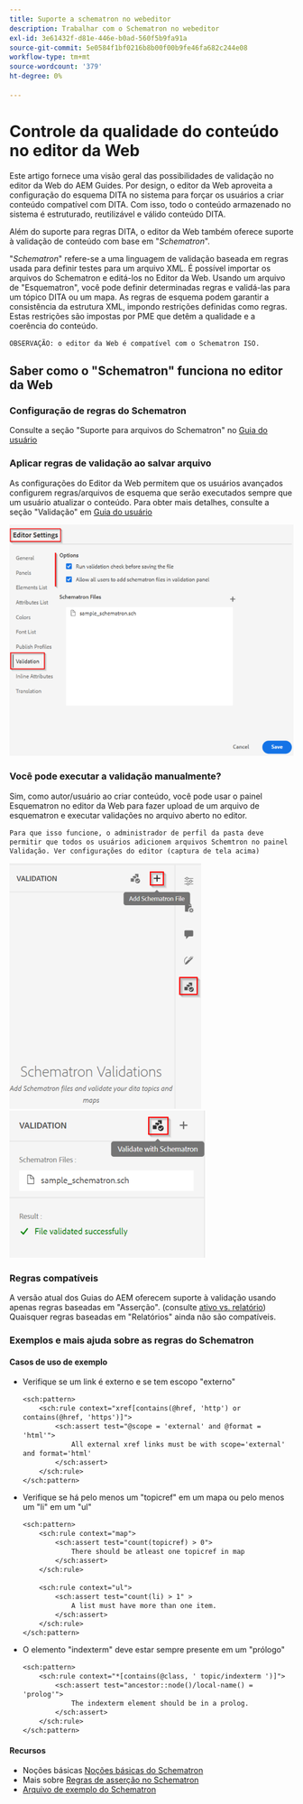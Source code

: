 ```yaml
---
title: Suporte a schematron no webeditor
description: Trabalhar com o Schematron no webeditor
exl-id: 3e61432f-d81e-446e-b0ad-560f5b9fa91a
source-git-commit: 5e0584f1bf0216b8b00f00b9fe46fa682c244e08
workflow-type: tm+mt
source-wordcount: '379'
ht-degree: 0%

---
```


# Controle da qualidade do conteúdo no editor da Web

Este artigo fornece uma visão geral das possibilidades de validação no editor da Web do AEM Guides.
Por design, o editor da Web aproveita a configuração do esquema DITA no sistema para forçar os usuários a criar conteúdo compatível com DITA. Com isso, todo o conteúdo armazenado no sistema é estruturado, reutilizável e válido conteúdo DITA.

Além do suporte para regras DITA, o editor da Web também oferece suporte à validação de conteúdo com base em &quot;*Schematron*&quot;.

&quot;*Schematron*&quot; refere-se a uma linguagem de validação baseada em regras usada para definir testes para um arquivo XML. É possível importar os arquivos do Schematron e editá-los no Editor da Web. Usando um arquivo de &quot;Esquematron&quot;, você pode definir determinadas regras e validá-las para um tópico DITA ou um mapa. As regras de esquema podem garantir a consistência da estrutura XML, impondo restrições definidas como regras. Estas restrições são impostas por PME que detêm a qualidade e a coerência do conteúdo.

    OBSERVAÇÃO: o editor da Web é compatível com o Schematron ISO.


## Saber como o &quot;Schematron&quot; funciona no editor da Web

### Configuração de regras do Schematron

Consulte a seção &quot;Suporte para arquivos do Schematron&quot; no [Guia do usuário](https://helpx.adobe.com/content/dam/help/en/xml-documentation-solution/4-2/Adobe-Experience-Manager-Guides_UUID_User-Guide_EN.pdf#page=148)


### Aplicar regras de validação ao salvar arquivo

As configurações do Editor da Web permitem que os usuários avançados configurem regras/arquivos de esquema que serão executados sempre que um usuário atualizar o conteúdo. Para obter mais detalhes, consulte a seção &quot;Validação&quot; em [Guia do usuário](https://helpx.adobe.com/content/dam/help/en/xml-documentation-solution/4-2/Adobe-Experience-Manager-Guides_UUID_User-Guide_EN.pdf#page=58)

![Definir regras a partir das configurações do editor da Web](../../../assets/authoring/schematron-editorsettings-validation-tab.png)


### Você pode executar a validação manualmente?

Sim, como autor/usuário ao criar conteúdo, você pode usar o painel Esquematron no editor da Web para fazer upload de um arquivo de esquematron e executar validações no arquivo aberto no editor.

    Para que isso funcione, o administrador de perfil da pasta deve permitir que todos os usuários adicionem arquivos Schemtron no painel Validação. Ver configurações do editor (captura de tela acima)

![Escolher arquivo do Schematron](../../../assets/authoring/schematron-rightpanel-validation-addsch.png)
![Executar validação](../../../assets/authoring/schematron-rightpanel-validation-runsch.png)


### Regras compatíveis

A versão atual dos Guias do AEM oferecem suporte à validação usando apenas regras baseadas em &quot;Asserção&quot;. (consulte [ativo vs. relatório](https://schematron.com/document/205.html)) Quaisquer regras baseadas em &quot;Relatórios&quot; ainda não são compatíveis.


### Exemplos e mais ajuda sobre as regras do Schematron

#### Casos de uso de exemplo

- Verifique se um link é externo e se tem escopo &quot;externo&quot;

  ```
  <sch:pattern>
      <sch:rule context="xref[contains(@href, 'http') or contains(@href, 'https')]">
          <sch:assert test="@scope = 'external' and @format = 'html'">
              All external xref links must be with scope='external' and format='html'
          </sch:assert>
      </sch:rule>
  </sch:pattern>
  ```

- Verifique se há pelo menos um &quot;topicref&quot; em um mapa ou pelo menos um &quot;li&quot; em um &quot;ul&quot;

  ```
  <sch:pattern>
      <sch:rule context="map">
          <sch:assert test="count(topicref) > 0">
              There should be atleast one topicref in map
          </sch:assert>
      </sch:rule>
  
      <sch:rule context="ul">
          <sch:assert test="count(li) > 1" >
              A list must have more than one item.
          </sch:assert>
      </sch:rule>
  </sch:pattern>
  ```

- O elemento &quot;indexterm&quot; deve estar sempre presente em um &quot;prólogo&quot;

  ```
  <sch:pattern>
      <sch:rule context="*[contains(@class, ' topic/indexterm ')]">
          <sch:assert test="ancestor::node()/local-name() = 'prolog'">
              The indexterm element should be in a prolog.
          </sch:assert>
      </sch:rule>
  </sch:pattern>
  ```

#### Recursos

- Noções básicas  [Noções básicas do Schematron](https://da2022.xatapult.com/#what-is-schematron)
- Mais sobre [Regras de asserção no Schematron](https://www.xml.com/pub/a/2003/11/12/schematron.html#Assertions)
- [Arquivo de exemplo do Schematron](../../../assets/authoring/sample_schematron.sch)
